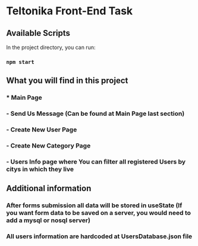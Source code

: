 # Teltonika Front-End Task

## Available Scripts

In the project directory, you can run:

### `npm start`

## What you will find in this project

### * Main Page
### - Send Us Message (Can be found at Main Page last section)
### - Create New User Page
### - Create New Category Page
### - Users Info page where You can filter all registered Users by citys in which they live

## Additional information 

### After forms submission all data will be stored in useState (If you want form data to be saved on a server, you would need to add a mysql or nosql server)
### All users information are hardcoded at UsersDatabase.json file

